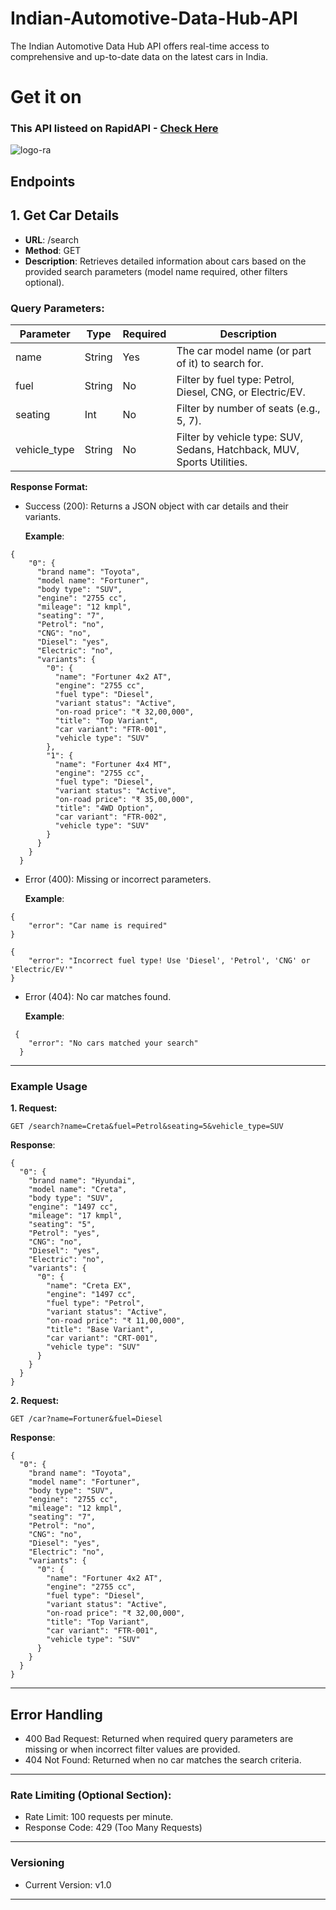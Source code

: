# Indian-Automotive-Data-Hub-API
The Indian Automotive Data Hub API offers real-time access to comprehensive and up-to-date data on the latest cars in India.

# Get it on

### This API listeed on RapidAPI - [Check Here](https://rapidapi.com/Deadpool2000/api/indian-automotive-data-hub-api)

![logo-ra](https://github.com/user-attachments/assets/4b4a1dac-90c1-4aee-b57f-1641edfc36f2)

## Endpoints

## 1. Get Car Details

- **URL**: /search
- **Method**: GET
- **Description**: Retrieves detailed information about cars based on the provided search parameters (model name required, other filters optional).

### Query Parameters:
| Parameter     | Type   | Required | Description                                                                 |
|---------------|--------|----------|-----------------------------------------------------------------------------|
| name          | String | Yes      | The car model name (or part of it) to search for.                           |
| fuel          | String | No       | Filter by fuel type: Petrol, Diesel, CNG, or Electric/EV.                   |
| seating       | Int    | No       | Filter by number of seats (e.g., 5, 7).                                     |
| vehicle_type  | String | No       | Filter by vehicle type: SUV, Sedans, Hatchback, MUV, Sports Utilities.      |

**Response Format:**
- Success (200): Returns a JSON object with car details and their variants.

  **Example**:
  
```
{
    "0": {
      "brand name": "Toyota",
      "model name": "Fortuner",
      "body type": "SUV",
      "engine": "2755 cc",
      "mileage": "12 kmpl",
      "seating": "7",
      "Petrol": "no",
      "CNG": "no",
      "Diesel": "yes",
      "Electric": "no",
      "variants": {
        "0": {
          "name": "Fortuner 4x2 AT",
          "engine": "2755 cc",
          "fuel type": "Diesel",
          "variant status": "Active",
          "on-road price": "₹ 32,00,000",
          "title": "Top Variant",
          "car variant": "FTR-001",
          "vehicle type": "SUV"
        },
        "1": {
          "name": "Fortuner 4x4 MT",
          "engine": "2755 cc",
          "fuel type": "Diesel",
          "variant status": "Active",
          "on-road price": "₹ 35,00,000",
          "title": "4WD Option",
          "car variant": "FTR-002",
          "vehicle type": "SUV"
        }
      }
    }
  }
```

- Error (400): Missing or incorrect parameters.

  **Example**:
  
```
{
    "error": "Car name is required"
}

{
    "error": "Incorrect fuel type! Use 'Diesel', 'Petrol', 'CNG' or 'Electric/EV'"
}
```

- Error (404): No car matches found.

  **Example**:
 
```
 {
    "error": "No cars matched your search"
  }
```

---
### **Example Usage**

**1. Request:**

`GET /search?name=Creta&fuel=Petrol&seating=5&vehicle_type=SUV`

**Response**:

```
{
  "0": {
    "brand name": "Hyundai",
    "model name": "Creta",
    "body type": "SUV",
    "engine": "1497 cc",
    "mileage": "17 kmpl",
    "seating": "5",
    "Petrol": "yes",
    "CNG": "no",
    "Diesel": "yes",
    "Electric": "no",
    "variants": {
      "0": {
        "name": "Creta EX",
        "engine": "1497 cc",
        "fuel type": "Petrol",
        "variant status": "Active",
        "on-road price": "₹ 11,00,000",
        "title": "Base Variant",
        "car variant": "CRT-001",
        "vehicle type": "SUV"
      }
    }
  }
}
```

**2. Request:**

`GET /car?name=Fortuner&fuel=Diesel`

**Response**:

```
{
  "0": {
    "brand name": "Toyota",
    "model name": "Fortuner",
    "body type": "SUV",
    "engine": "2755 cc",
    "mileage": "12 kmpl",
    "seating": "7",
    "Petrol": "no",
    "CNG": "no",
    "Diesel": "yes",
    "Electric": "no",
    "variants": {
      "0": {
        "name": "Fortuner 4x2 AT",
        "engine": "2755 cc",
        "fuel type": "Diesel",
        "variant status": "Active",
        "on-road price": "₹ 32,00,000",
        "title": "Top Variant",
        "car variant": "FTR-001",
        "vehicle type": "SUV"
      }
    }
  }
}
```

---

## Error Handling
- 400 Bad Request: Returned when required query parameters are missing or when incorrect filter values are provided.
- 404 Not Found: Returned when no car matches the search criteria.

---

### Rate Limiting (Optional Section):
- Rate Limit: 100 requests per minute.
- Response Code: 429 (Too Many Requests)

---

### Versioning
- Current Version: v1.0

---